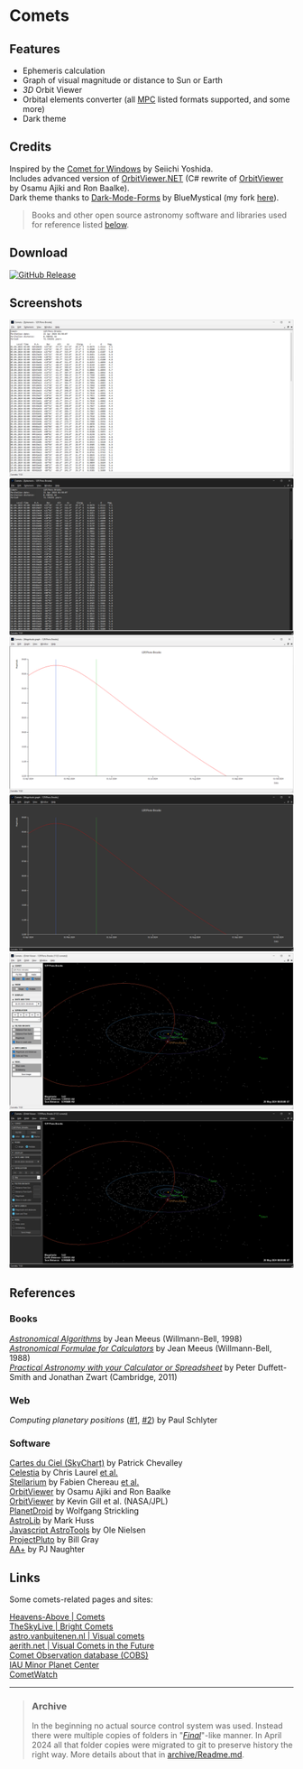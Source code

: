 
# Comets

## Features

- Ephemeris calculation
- Graph of visual magnitude or distance to Sun or Earth
- *3D* Orbit Viewer
- Orbital elements converter (all [MPC](https://www.minorplanetcenter.net/iau/Ephemerides/Comets/SoftwareComets.html) listed formats supported, and some more)
- Dark theme

## Credits

Inspired by the [Comet for Windows](http://www.aerith.net/project/comet.html) by Seiichi Yoshida.  
Includes advanced version of [OrbitViewer.NET](https://github.com/jurakovic/OrbitViewer.NET) (C# rewrite of [OrbitViewer](https://www.astroarts.co.jp/products/orbitviewer/index.html) by Osamu Ajiki and Ron Baalke).  
Dark theme thanks to [Dark-Mode-Forms](https://github.com/BlueMystical/Dark-Mode-Forms) by BlueMystical (my fork [here](https://github.com/jurakovic/Dark-Mode-Forms)).  

> Books and other open source astronomy software and libraries used for reference listed [below](#References).


## Download

[![GitHub Release](https://img.shields.io/github/v/release/jurakovic/comets)](https://github.com/jurakovic/Comets/releases/latest)

## Screenshots

![Ephemeris](img/ephemeris.png)
![Ephemeris_dark](img/ephemeris_dark.png)
![Graph](img/graph.png)
![Graph_dark](img/graph_dark.png)
![Orbit](img/orbit.png)
![Orbit_dark](img/orbit_dark.png)


## References

### Books

*[Astronomical Algorithms](https://www.amazon.com/Astronomical-Algorithms-Jean-Meeus/dp/0943396352/)* by Jean Meeus (Willmann-Bell, 1998)  
*[Astronomical Formulae for Calculators](https://www.amazon.com/Astronomical-Formulae-Calculators-Jean-Meeus/dp/0943396220/)* by Jean Meeus (Willmann-Bell, 1988)  
*[Practical Astronomy with your Calculator or Spreadsheet](https://www.amazon.com/Practical-Astronomy-your-Calculator-Spreadsheet/dp/1108436072/)* by Peter Duffett-Smith and Jonathan Zwart (Cambridge, 2011)  

### Web

*Computing planetary positions* ([#1](https://stjarnhimlen.se/comp/tutorial.html), [#2](https://stjarnhimlen.se/comp/ppcomp.html)) by Paul Schlyter

### Software

[Cartes du Ciel (SkyChart)](https://github.com/pchev/skychart) by Patrick Chevalley  
[Celestia](https://github.com/CelestiaProject/Celestia) by Chris Laurel [et al.](https://github.com/CelestiaProject/Celestia#contributions)  
[Stellarium](https://github.com/Stellarium/stellarium) by Fabien Chereau [et al.](https://github.com/Stellarium/stellarium/blob/master/CREDITS.md)  
[OrbitViewer](https://www.astroarts.co.jp/products/orbitviewer/index.html) by Osamu Ajiki and Ron Baalke  
[OrbitViewer](https://ssd.jpl.nasa.gov/tools/orbit_viewer.html) by Kevin Gill et al. (NASA/JPL)  
[PlanetDroid](https://www.strickling.net/android_en.htm#PlanetDroid) by Wolfgang Strickling  
[AstroLib](https://mhuss.com/AstroLib/) by Mark Huss  
[Javascript AstroTools](https://web.archive.org/web/20150923180018/http://www.ngc7000.org/astrotools/ephemtool.html) by Ole Nielsen  
[ProjectPluto](https://www.projectpluto.com/source.htm) by Bill Gray  
[AA+](http://www.naughter.com/aa.html) by PJ Naughter  


## Links

Some comets-related pages and sites:

[Heavens-Above | Comets](https://www.heavens-above.com/Comets.aspx)  
[TheSkyLive | Bright Comets](https://theskylive.com/comets)  
[astro.vanbuitenen.nl | Visual comets](http://astro.vanbuitenen.nl/comets)  
[aerith.net | Visual Comets in the Future](http://www.aerith.net/comet/future-n.html)  
[Comet Observation database (COBS)](https://cobs.si/)  
[IAU Minor Planet Center](https://www.minorplanetcenter.net/)  
[CometWatch](https://www.cometwatch.co.uk/)  

---

> ### Archive
> 
> In the beginning no actual source control system was used. Instead there were multiple copies of folders in "[*Final*](https://phdcomics.com/comics/archive.php?comicid=1531)"-like manner. In April 2024 all that folder copies were migrated to git to preserve history the right way. More details about that in [archive/Readme.md](https://github.com/jurakovic/Comets/blob/archive/readme/Readme.md).  
